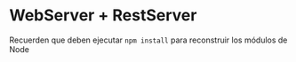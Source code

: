# WebServer + RestServer

Recuerden que deben ejecutar ``` npm install ``` para reconstruir los módulos de Node